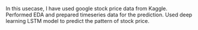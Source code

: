 In this usecase, I have used google stock price data from Kaggle. 
Performed EDA and prepared timeseries data for the prediction.
Used deep learning LSTM model to predict the pattern of stock price. 